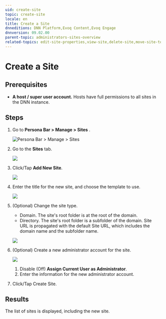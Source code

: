 ```yaml
---
uid: create-site
topic: create-site
locale: en
title: Create a Site
dnneditions: DNN Platform,Evoq Content,Evoq Engage
dnnversion: 09.02.00
parent-topic: administrators-sites-overview
related-topics: edit-site-properties,view-site,delete-site,move-site-to-another-server
---
```


# Create a Site

## Prerequisites

*   **A host / super user account.** Hosts have full permissions to all sites in the DNN instance.

## Steps

1.  Go to **Persona Bar \> Manage \> Sites** .
    
    ![Persona Bar > Manage > Sites](/images/scr-pbar-host-Manage-E91-platform.png)
    
2.  Go to the **Sites** tab.
    
      
    
    ![](/images/scr-Sites-SitesTab-E90.png)
    
      
    
3.  Click/Tap **Add New Site**.
    
      
    
    ![](/images/scr-Sites-AddNewSite-E90.png)
    
      
    
4.  Enter the title for the new site, and choose the template to use.
    
      
    
    ![](/images/scr-AddNewSite-E90.png)
    
      
    
5.  (Optional) Change the site type.
    
    *   Domain. The site's root folder is at the root of the domain.
    *   Directory. The site's root folder is a subfolder of the domain. Site URL is propagated with the default Site URL, which includes the domain name and the subfolder name.
    
      
    
    ![](/images/scr-AddNewSite-SiteTypeURL-E90.png)
    
      
    
6.  (Optional) Create a new administrator account for the site.
    
      
    
    ![](/images/scr-AddNewSite-NewAdministrator-E90.png)
    
      
    
    1.  Disable (Off) **Assign Current User as Administrator**.
    2.  Enter the information for the new administrator account.
7.  Click/Tap Create Site.

## Results

The list of sites is displayed, including the new site.